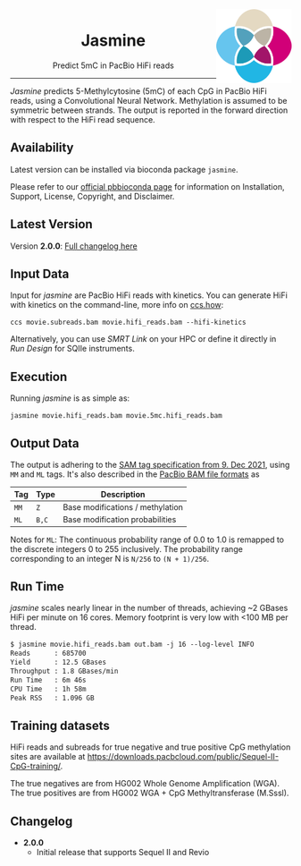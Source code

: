 <img src="img/jasmine-logo.png" alt="jasmine logo" width="135px" align="right"/>
<h1 align="center">Jasmine</h1>
<p align="center">Predict 5mC in PacBio HiFi reads</p>

***

*Jasmine* predicts 5-Methylcytosine (5mC) of each CpG in PacBio HiFi reads, using
a Convolutional Neural Network. Methylation is assumed to be symmetric between
strands. The output is reported in the forward direction with respect to the HiFi
read sequence.

## Availability
Latest version can be installed via bioconda package `jasmine`.

Please refer to our [official pbbioconda page](https://github.com/PacificBiosciences/pbbioconda)
for information on Installation, Support, License, Copyright, and Disclaimer.

## Latest Version
Version **2.0.0**: [Full changelog here](#changelog)

## Input Data
Input for *jasmine* are PacBio HiFi reads with kinetics. You can generate HiFi
with kinetics on the command-line, more info on [ccs.how](https://ccs.how/):

    ccs movie.subreads.bam movie.hifi_reads.bam --hifi-kinetics

Alternatively, you can use *SMRT Link* on your HPC or define it directly in *Run
Design* for SQIIe instruments.

## Execution
Running *jasmine* is as simple as:

    jasmine movie.hifi_reads.bam movie.5mc.hifi_reads.bam

## Output Data
The output is adhering to the [SAM tag specification from 9. Dec 2021](https://samtools.github.io/hts-specs/SAMtags.pdf),
using `MM` and `ML` tags. It's also described in the [PacBio BAM file formats](https://pacbiofileformats.readthedocs.io/en/latest/BAM.html#use-of-read-tags-for-per-read-base-base-modifications) as

| Tag  | Type  |           Description            |
| ---- | ----- | -------------------------------- |
| `MM` | `Z`   | Base modifications / methylation |
| `ML` | `B,C` | Base modification probabilities  |

Notes for `ML`: The continuous probability range of 0.0 to 1.0 is remapped to
the discrete integers 0 to 255 inclusively. The probability range corresponding
to an integer N is `N/256` to `(N + 1)/256`.

## Run Time
*jasmine* scales nearly linear in the number of threads, achieving ~2 GBases HiFi per minute on
16 cores. Memory footprint is very low with <100 MB per thread.

    $ jasmine movie.hifi_reads.bam out.bam -j 16 --log-level INFO
    Reads      : 685700
    Yield      : 12.5 GBases
    Throughput : 1.8 GBases/min
    Run Time   : 6m 46s
    CPU Time   : 1h 58m
    Peak RSS   : 1.096 GB

## Training datasets
HiFi reads and subreads for true negative and true positive CpG methylation sites are available at https://downloads.pacbcloud.com/public/Sequel-II-CpG-training/.

The true negatives are from HG002 Whole Genome Amplification (WGA).  The true positives are from HG002 WGA + CpG Methyltransferase (M.Sssl).


## Changelog

 * **2.0.0**
   * Initial release that supports Sequel II and Revio
